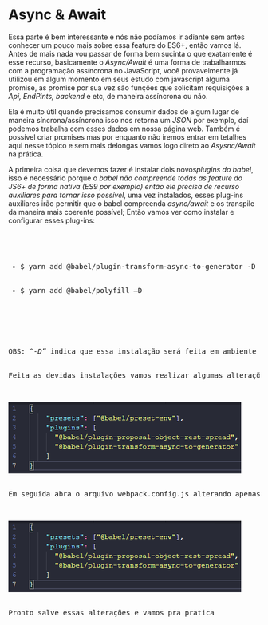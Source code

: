 <h1> Async & Await </h1>

<p>Essa parte é bem interessante e nós não podíamos ir adiante sem antes conhecer um pouco mais sobre essa feature do ES6+, então vamos lá. Antes de mais nada vou passar de forma bem sucinta o que exatamente é esse recurso, basicamente o <em>Async/Await</em> é uma forma de trabalharmos com a programação assíncrona no JavaScript, você provavelmente já utilizou em algum momento em seus estudo com javascript alguma promise, as promise por sua vez são funções que solicitam requisições a <em>Api, EndPints, backend</em> e etc, de maneira assíncrona ou não.
</p>

<p>Ela é muito útil quando precisamos consumir dados de algum lugar de maneira síncrona/assíncrona isso nos retorna um <i>JSON</i> por exemplo, daí podemos trabalha com esses dados em nossa página web. Também é possível criar promises mas por enquanto não iremos entrar em tetalhes aqui nesse tópico e sem mais delongas vamos logo direto ao <i>Asysnc/Await</i> na prática.
</p>

<p>
A primeira coisa que devemos fazer é instalar dois novos<i>plugins do babel</i>, isso é necessário porque o <em><i>babel não compreende todas as feature do JS6+ de forma nativa (ES9 por exemplo) então ele precisa de recurso auxiliares para tornar isso possível</i></em>, uma vez instalados, esses plug-ins auxiliares irão permitir que o babel compreenda <i>async/await</i> e os transpile da maneira mais coerente possível; Então vamos ver como instalar e configurar esses plug-ins:
</p>

<div><pre>
  <ul>
    <li>$ yarn add @babel/plugin-transform-async-to-generator -D </li>
    <li>$ yarn add @babel/polyfill –D </li>
  </ul>
<pre>

<p>OBS: <em>“-D”</em> indica que essa instalação será feita em ambiente de desenvolvimento.<br><br>
Feita as devidas instalações vamos realizar algumas alterações em nossos arquivos .babelrc e <i>webpack.config.js</i> abra o arquivo <i>.babelrc</i> e deixe-o da seguinte forma:
</p>

<img src="../assets/babel-03-01.PNG" />

<p>Em seguida abra o arquivo webpack.config.js alterando apenas entry, veja como deve ficar seu arquivo:</p>

<img src="../assets/babel-03-01.PNG" />

<p>Pronto salve essas alterações e vamos pra pratica</p>
